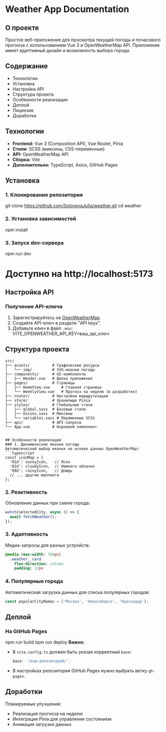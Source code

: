 # Weather App Documentation

## О проекте
Простое веб-приложение для просмотра текущей погоды и почасового прогноза с использованием Vue 3 и OpenWeatherMap API. Приложение имеет адаптивный дизайн и возможность выбора города.

## Содержание
- Технологии
- Установка
- Настройка API
- Структура проекта
- Особенности реализации
- Деплой
- Лицензия
- Доработки

## Технологии
- **Frontend:** Vue 3 (Composition API), Vue Router, Pinia
- **Стили:** SCSS (миксины, CSS-переменные)
- **API:** OpenWeatherMap API
- **Сборка:** Vite
- **Дополнительно:** TypeScript, Axios, GitHub Pages

## Установка
### 1. Клонирование репозитория
git clone https://github.com/SolovevaJulia/weather.git
cd weather

### 2. Установка зависимостей
npm install

### 3. Запуск dev-сервера
npm run dev
# Доступно на http://localhost:5173

## Настройка API
### Получение API-ключа
1. Зарегистрируйтесь на [OpenWeatherMap](https://home.openweathermap.org/users/sign_up).
2. Создайте API-ключ в разделе "API keys".
3. Добавьте ключ в файл `.env`:
VITE_OPENWEATHER_API_KEY=ваш_api_ключ

## Структура проекта
```plaintext
src/
├── assets/          # Графические ресурсы
│   └── img/         # SVG-иконки погоды
├── components/      # UI-компоненты
│   ├── Header.vue   # Шапка приложения
├── pages/           # Страницы
│   ├── HomeView.vue     # Главная страница
│   └── WeeklyView.vue   # Прогноз на неделю (в разработке)
├── router/          # Настройки маршрутизации
├── store/           # Хранилище Pinia
├── styles/          # Глобальные стили
│   ├── global.sass  # Базовые стили
│   ├── mixins.sass  # Миксины
│   └── variables.sass # Переменные SCSS
├── api/             # API-запросы
└── App.vue          # Корневой компонент


## Особенности реализации
### 1. Динамические иконки погоды
Автоматический выбор иконок на основе данных OpenWeatherMap:
```typescript
const iconMap = {
  '01d': sunnyIcon,   // Ясно
  '02d': cloudyIcon,  // Немного облачно
  '09d': rainyIcon,   // Дождь
  // ... другие маппинги
};
```

### 2. Реактивность
Обновление данных при смене города:
```typescript
watch(selectedCity, async () => {
  await fetchWeather();
});
```

### 3. Адаптивность
Медиа-запросы для разных устройств:
```sass
@media (max-width: 768px) 
  .weather__card 
    flex-direction: column
    padding: 12px
```

### 4. Популярные города
Автоматическая загрузка данных для списка популярных городов:
```typescript
const popularCityNames = ['Москва', 'Новосибирск', 'Краснодар'];
```

## Деплой
### На GitHub Pages
npm run build
npm run deploy
**Важно:**
- В `vite.config.ts` должен быть указан корректный `base`:
  ```typescript
  base: '/ваш-репозиторий/',
  ```
- В настройках репозитория GitHub Pages нужно выбрать ветку `gh-pages`.

## Доработки
Планируемые улучшения:
- Реализация прогноза на неделю
- Интеграция Pinia для управления состоянием
- Анимация загрузки данных

